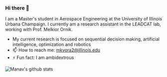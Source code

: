 ### Hi there 👋
I am a Master's student in Aerospace Engineering at the University of Illinois Urbana Champaign. I currently am a research assistant in the LEADCAT lab, working with Prof. Melkior Ornik.

- My current research is focused on sequential decision making, artificial intelligence, optimization and robotics
- 📫 How to reach me: mkvora2@illinois.edu
- ⚡ Fun fact: I am ambidextrous

![Manav's github stats](https://github-readme-stats.vercel.app/api?username=Manavvora&show_icons=true&hide_border=false&count_private=true)

